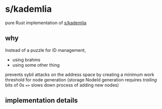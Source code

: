 # s/kademlia

pure Rust implementation of [s/kademlia](https://www.researchgate.net/publication/4319659_SKademlia_A_practicable_approach_towards_secure_key-based_routing)

## why

Instead of a puzzle for ID management, 
* using brahms
* using some other thing

prevents sybil attacks on the address space by creating a minimum work threshold for node generation (storage NodeId generation requires *trailing* bits of 0s `=>` slows down process of adding new nodes)

## implementation details